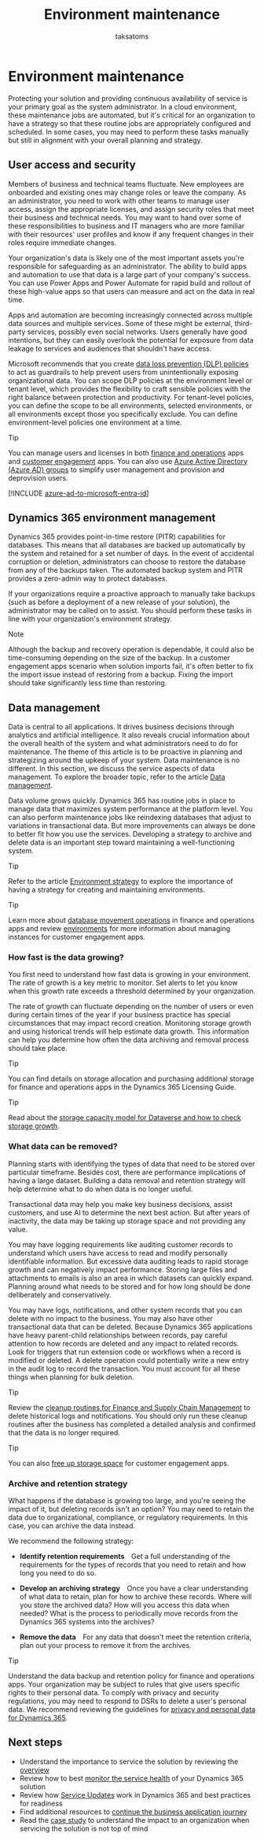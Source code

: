 ﻿---
title: Environment maintenance
description: Understand the needs for Dynamics 365 environment maintenance as application usage grows to ensure that actions can be proactively taken to maintain a healthy solution.
author: taksatoms
ms.author: tsato
ms.date: 03/31/2023
ms.topic: conceptual

---

# Environment maintenance

Protecting your solution and providing continuous availability of service is your primary goal as the system administrator. In a cloud environment, these maintenance jobs are automated, but it's critical for an organization to have a strategy so that these routine jobs are appropriately configured and scheduled. In some cases, you may need to perform these tasks manually but still in alignment with your overall planning and strategy.

## User access and security

Members of business and technical teams fluctuate. New employees are onboarded and existing ones may change roles or leave the company. As an administrator, you need to work with other teams to manage user access, assign the appropriate licenses, and assign security roles that meet their business and technical needs. You may want to hand over some of these responsibilities to business and IT managers who are more familiar with their resources' user profiles and know if any frequent changes in their roles require immediate changes.

Your organization's data is likely one of the most important assets you're responsible for safeguarding as an administrator. The ability to build apps and automation to use that data is a large part of your company's success. You can use Power Apps and Power Automate for rapid build and rollout of these high-value apps so that users can measure and act on the data in real time.

Apps and automation are becoming increasingly connected across multiple data sources and multiple services. Some of these might be external, third-party services, possibly even social networks. Users generally have good intentions, but they can easily overlook the potential for exposure from data leakage to services and audiences that shouldn't have access.

Microsoft recommends that you create [data loss prevention (DLP) policies](/power-platform/admin/wp-data-loss-prevention) to act as guardrails to help prevent users from unintentionally exposing organizational data. You can scope DLP policies at the environment level or tenant level, which provides the flexibility to craft sensible policies with the right balance between protection and productivity. For tenant-level policies, you can define the scope to be all environments, selected environments, or all environments except those you specifically exclude. You can define environment-level policies one environment at a time.

> [!TIP]
> You can manage users and licenses in both [finance and operations](/dynamics365/fin-ops-core/dev-itpro/sysadmin/tasks/create-new-users) apps and [customer engagement](/microsoft-365/admin/add-users/?view=o365-worldwide&preserve-view=true) apps. You can also use [Azure Active Directory (Azure AD) groups](/power-platform/admin/manage-group-teams) to simplify user management and provision and deprovision users.

[!INCLUDE [azure-ad-to-microsoft-entra-id](~/../shared-content/shared/azure-ad-to-microsoft-entra-id.md)]

## Dynamics 365 environment management

Dynamics 365 provides point-in-time restore (PITR) capabilities for databases. This means that all databases are backed up automatically by the system and retained for a set number of days. In the event of accidental corruption or deletion, administrators can choose to restore the database from any of the backups taken. The automated backup system and PITR provides a zero-admin way to protect databases.

If your organizations require a proactive approach to manually take backups (such as before a deployment of a new release of your solution), the administrator may be called on to assist. You should perform these tasks in line with your organization's environment strategy.

> [!NOTE]
> Although the backup and recovery operation is dependable, it could also be time-consuming depending on the size of the backup. In a customer engagement apps scenario when solution imports fail, it's often better to fix the import issue instead of restoring from a backup. Fixing the import should take significantly less time than restoring.

## Data management

Data is central to all applications. It drives business decisions through analytics and artificial intelligence. It also reveals crucial information about the overall health of the system and what administrators need to do for maintenance. The theme of this article is to be proactive in planning and strategizing around the upkeep of your system. Data maintenance is no different. In this section, we discuss the service aspects of data management. To explore the broader topic, refer to the article [Data management](data-management.md).

Data volume grows quickly. Dynamics 365 has routine jobs in place to manage data that maximizes system performance at the platform level. You can also perform maintenance jobs like reindexing databases that adjust to variations in transactional data. But more improvements can always be done to better fit how you use the services. Developing a strategy to archive and delete data is an important step toward maintaining a well-functioning system.

> [!TIP]
> Refer to the article [Environment strategy](environment-strategy-overview.md) to explore the importance of having a strategy for creating and maintaining environments.

> [!TIP]
> Learn more about [database movement operations](/dynamics365/fin-ops-core/dev-itpro/database/dbmovement-operations) in finance and operations apps and review [environments](/power-platform/admin/environments-overview) for more information about managing instances for customer engagement apps.

### How fast is the data growing?

You first need to understand how fast data is growing in your environment. The rate of growth is a key metric to monitor. Set alerts to let you know when this growth rate exceeds a threshold determined by your organization.

The rate of growth can fluctuate depending on the number of users or even during certain times of the year if your business practice has special circumstances that may impact record creation. Monitoring storage growth and using historical trends will help estimate data growth. This information can help you determine how often the data archiving and removal process should take place.

> [!TIP]
> You can find details on storage allocation and purchasing additional storage for finance and operations apps in the Dynamics 365 Licensing Guide.

> [!TIP]
> Read about the [storage capacity model for Dataverse and how to check storage growth](/power-platform/admin/capacity-storage).

### What data can be removed?

Planning starts with identifying the types of data that need to be stored over particular timeframe. Besides cost, there are performance implications of having a large dataset. Building a data removal and retention strategy will help determine what to do when data is no longer useful.

Transactional data may help you make key business decisions, assist customers, and use AI to determine the next best action. But after years of inactivity, the data may be taking up storage space and not providing any value.

You may have logging requirements like auditing customer records to understand which users have access to read and modify personally identifiable information. But excessive data auditing leads to rapid storage growth and can negatively impact performance. Storing large files and attachments to emails is also an area in which datasets can quickly expand. Planning around what needs to be stored and for how long should be done deliberately and conservatively.

You may have logs, notifications, and other system records that you can delete with no impact to the business. You may also have other transactional data that can be deleted. Because Dynamics 365 applications have heavy parent-child relationships between records, pay careful attention to how records are deleted and any impact to related records. Look for triggers that run extension code or workflows when a record is modified or deleted. A delete operation could potentially write a new entry in the audit log to record the transaction. You must account for all these things when planning for bulk deletion.

> [!TIP]
> Review the [cleanup routines for Finance and Supply Chain Management](/dynamics365/fin-ops-core/dev-itpro/sysadmin/cleanuproutines) to delete historical logs and notifications. You should only run these cleanup routines after the business has completed a detailed analysis and confirmed that the data is no longer required.

> [!TIP]
> You can also [free up storage space](/dynamics365/customerengagement/on-premises/admin/free-storage-space) for customer engagement apps.

### Archive and retention strategy

What happens if the database is growing too large, and you're seeing the impact of it, but deleting records isn't an option? You may need to retain the data due to organizational, compliance, or regulatory requirements. In this case, you can archive the data instead.

We recommend the following strategy:

- **Identify retention requirements** Get a full understanding of the requirements for the types of records that you need to retain and how long you need to do so.

- **Develop an archiving strategy** Once you have a clear understanding of what data to retain, plan for how to archive these records. Where will you store the archived data? How will you access this data when needed? What is the process to periodically move records from the Dynamics 365 systems into the archives?

- **Remove the data** For any data that doesn't meet the retention criteria, plan out your process to remove it from the archives.

> [!TIP]
> Understand the data backup and retention policy for finance and operations apps. Your organization may be subject to rules that give users specific rights to their personal data. To comply with privacy and security regulations, you may need to respond to DSRs to delete a user's personal data. We recommend reviewing the guidelines for [privacy and personal data for Dynamics 365](/dynamics365/get-started/privacy/).

## Next steps

- Understand the importance to service the solution by reviewing the [overview](service-solution.md)
- Review how to best [monitor the service health](service-solution-monitor-service-health.md) of your Dynamics 365 solution
- Review how [Service Updates](service-solution-service-updates.md) work in Dynamics 365 and best practices for readiness  
- Find additional resources to [continue the business application journey](service-solution-continue-the-business-application-journey.md)
- Read the [case study](service-solution-case-study.md) to understand the impact to an organization when servicing the solution is not top of mind